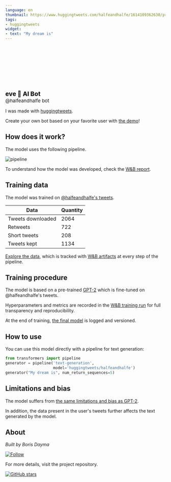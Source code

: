 ```yaml
---
language: en
thumbnail: https://www.huggingtweets.com/halfeandhalfe/1614109362630/predictions.png
tags:
- huggingtweets
widget:
- text: "My dream is"
---
```


<div>
<div style="width: 132px; height:132px; border-radius: 50%; background-size: cover; background-image: url('https://pbs.twimg.com/profile_images/1362498247009435650/D9bwHj-Z_400x400.jpg')">
</div>
<div style="margin-top: 8px; font-size: 19px; font-weight: 800">eve 🤖 AI Bot </div>
<div style="font-size: 15px">@halfeandhalfe bot</div>
</div>

I was made with [huggingtweets](https://github.com/borisdayma/huggingtweets).

Create your own bot based on your favorite user with [the demo](https://colab.research.google.com/github/borisdayma/huggingtweets/blob/master/huggingtweets-demo.ipynb)!

## How does it work?

The model uses the following pipeline.

![pipeline](https://github.com/borisdayma/huggingtweets/blob/master/img/pipeline.png?raw=true)

To understand how the model was developed, check the [W&B report](https://app.wandb.ai/wandb/huggingtweets/reports/HuggingTweets-Train-a-model-to-generate-tweets--VmlldzoxMTY5MjI).

## Training data

The model was trained on [@halfeandhalfe's tweets](https://twitter.com/halfeandhalfe).

| Data | Quantity |
| --- | --- |
| Tweets downloaded | 2064 |
| Retweets | 722 |
| Short tweets | 208 |
| Tweets kept | 1134 |

[Explore the data](https://wandb.ai/wandb/huggingtweets/runs/31lw5fth/artifacts), which is tracked with [W&B artifacts](https://docs.wandb.com/artifacts) at every step of the pipeline.

## Training procedure

The model is based on a pre-trained [GPT-2](https://huggingface.co/gpt2) which is fine-tuned on @halfeandhalfe's tweets.

Hyperparameters and metrics are recorded in the [W&B training run](https://wandb.ai/wandb/huggingtweets/runs/217xjxpq) for full transparency and reproducibility.

At the end of training, [the final model](https://wandb.ai/wandb/huggingtweets/runs/217xjxpq/artifacts) is logged and versioned.

## How to use

You can use this model directly with a pipeline for text generation:

```python
from transformers import pipeline
generator = pipeline('text-generation',
                     model='huggingtweets/halfeandhalfe')
generator("My dream is", num_return_sequences=5)
```

## Limitations and bias

The model suffers from [the same limitations and bias as GPT-2](https://huggingface.co/gpt2#limitations-and-bias).

In addition, the data present in the user's tweets further affects the text generated by the model.

## About

*Built by Boris Dayma*

[![Follow](https://img.shields.io/twitter/follow/borisdayma?style=social)](https://twitter.com/intent/follow?screen_name=borisdayma)

For more details, visit the project repository.

[![GitHub stars](https://img.shields.io/github/stars/borisdayma/huggingtweets?style=social)](https://github.com/borisdayma/huggingtweets)
